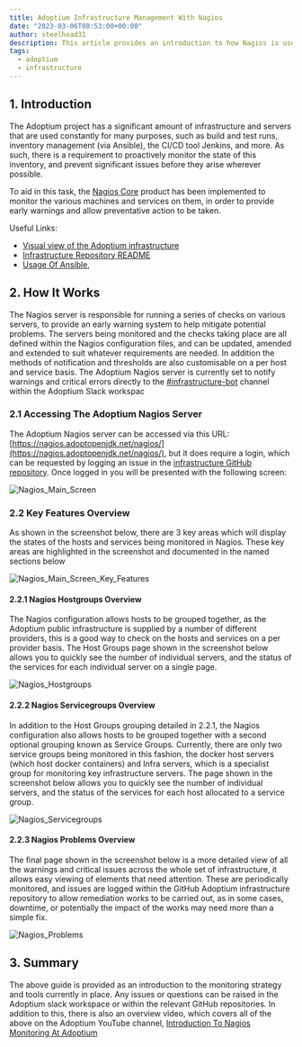 ```yaml
---
title: Adoptium Infrastructure Management With Nagios
date: "2023-03-06T08:53:00+00:00"
author: steelhead31
description: This article provides an introduction to how Nagios is used to monitor Adoptium public infrastructure
tags:
  - adoptium
  - infrastructure
---
```


## 1. Introduction

The Adoptium project has a significant amount of infrastructure and servers that are used constantly for many purposes, such as build and test runs, inventory management (via Ansible), the CI/CD tool Jenkins, and more. As such, there is a requirement to proactively monitor the state of this inventory, and prevent significant issues before they arise wherever possible.

To aid in this task, the [Nagios Core](https://www.nagios.org/projects/nagios-core/) product has been implemented to monitor the various machines and services on them, in order to provide early warnings and allow preventative action to be taken.

Useful Links:

- [Visual view of the Adoptium infrastructure](https://github.com/adoptium/infrastructure/blob/master/docs/adoptopenjdk.pdf)
- [Infrastructure Repository README](https://github.com/adoptium/infrastructure/blob/master/README.md)
- [Usage Of Ansible](https://raw.githubusercontent.com/adoptium/infrastructure/master/ansible/inventory.yml),

## 2. How It Works

The Nagios server is responsible for running a series of checks on various servers, to provide an early warning system to help mitigate potential problems. The servers being monitored and the checks taking place are all defined within the Nagios configuration files, and can be updated, amended and extended to suit whatever requirements are needed. In addition the methods of notification and thresholds are also customisable on a per host and service basis. The Adoptium Nagios server is currently set to notify warnings and critical errors directly to the [#infrastructure-bot](https://adoptium.slack.com/archives/C8C212BU6) channel within the Adoptium Slack workspac

### 2.1 Accessing The Adoptium Nagios Server

The Adoptium Nagios server can be accessed via this URL: [https://nagios.adoptopenjdk.net/nagios/](https://nagios.adoptopenjdk.net/nagios/), but it does require a login, which can be requested by logging an issue in the [infrastructure GitHub repository](https://github.com/adoptium/infrastructure/issues). Once logged in you will be presented with the following screen:

![Nagios_Main_Screen](Nagios_Main.jpg)

### 2.2 Key Features Overview

As shown in the screenshot below, there are 3 key areas which will display the states of the hosts and services being monitored in Nagios. These key areas are highlighted in the screenshot and documented in the named sections below

![Nagios_Main_Screen_Key_Features](Nagios_Main_hl.jpg)

#### 2.2.1 Nagios Hostgroups Overview

The Nagios configuration allows hosts to be grouped together, as the Adoptium public infrastructure is supplied by a number of different providers, this is a good way to check on the hosts and services on a per provider basis. The Host Groups page shown in the screenshot below allows you to quickly see the number of individual servers, and the status of the services for each individual server on a single page.

![Nagios_Hostgroups](Nagios_HGs.jpg)

#### 2.2.2 Nagios Servicegroups Overview

In addition to the Host Groups grouping detailed in 2.2.1, the Nagios configuration also allows hosts to be grouped together with a second optional grouping known as Service Groups. Currently, there are only two service groups being monitored in this fashion, the docker host servers (which host docker containers) and Infra servers, which is a specialist group for monitoring key infrastructure servers. The page shown in the screenshot below allows you to quickly see the number of individual servers, and the status of the services for each host allocated to a service group.

![Nagios_Servicegroups](Nagios_SGs.jpg)

#### 2.2.3 Nagios Problems Overview

The final page shown in the screenshot below is a more detailed view of all the warnings and critical issues across the whole set of infrastructure, it allows easy viewing of elements that need attention. These are periodically monitored, and issues are logged within the GitHub Adoptium infrastructure repository to allow remediation works to be carried out, as in some cases, downtime, or potentially the impact of the works may need more than a simple fix.

![Nagios_Problems](Nagios_Problems.jpg)

## 3. Summary

The above guide is provided as an introduction to the monitoring strategy and tools currently in place. Any issues or questions can be raised in the Adoptium slack workspace or within the relevant GitHub repositories. In addition to this, there is also an overview video, which covers all of the above on the Adoptium YouTube channel, [Introduction To Nagios Monitoring At Adoptium](https://www.youtube.com/watch?v=Dr8ymWV-pow)
